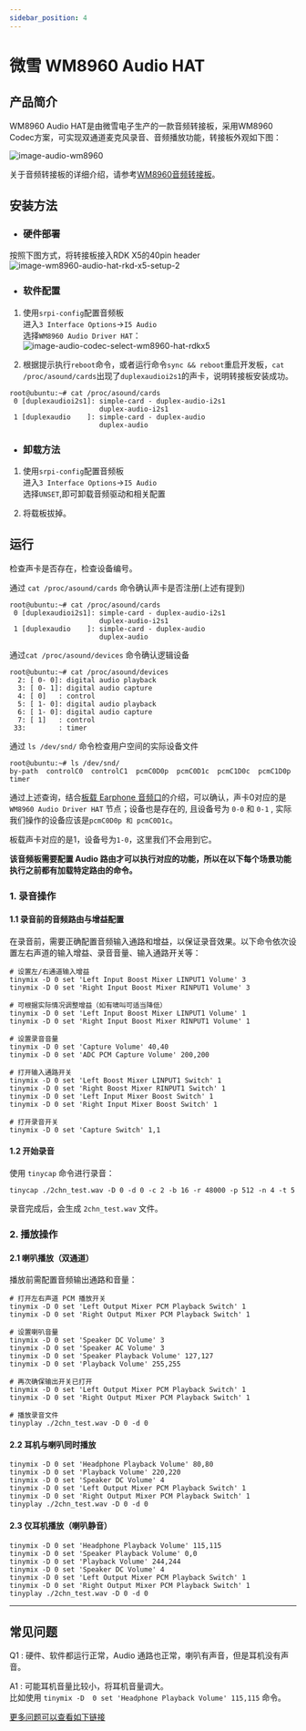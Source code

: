 ```yaml
---
sidebar_position: 4
---
```


# 微雪 WM8960 Audio HAT

## 产品简介
WM8960 Audio HAT是由微雪电子生产的一款音频转接板，采用WM8960 Codec方案，可实现双通道麦克风录音、音频播放功能，转接板外观如下图：

![image-audio-wm8960](https://rdk-doc.oss-cn-beijing.aliyuncs.com/doc/img/03_Basic_Application/02_audio/image/image-audio-wm8960.jpg)

关于音频转接板的详细介绍，请参考[WM8960音频转接板](https://www.waveshare.net/wiki/WM8960_Audio_HAT)。
## 安装方法

- ### 硬件部署

按照下图方式，将转接板接入RDK X5的40pin header  
![image-wm8960-audio-hat-rkd-x5-setup-2](https://rdk-doc.oss-cn-beijing.aliyuncs.com/doc/img/03_Basic_Application/02_audio/image/image-wm8960-audio-hat-rkd-x5-setup-2.png)

- ### 软件配置

1. 使用`srpi-config`配置音频板  
进入`3 Interface Options`->`I5 Audio`  
选择`WM8960 Audio Driver HAT`：
![image-audio-codec-select-wm8960-hat-rdkx5](https://rdk-doc.oss-cn-beijing.aliyuncs.com/doc/img/03_Basic_Application/02_audio/image/image-audio-codec-select-wm8960-hat-rdkx5.png)  


2. 根据提示执行`reboot`命令，或者运行命令`sync && reboot`重启开发板，`cat /proc/asound/cards`出现了`duplexaudioi2s1`的声卡，说明转接板安装成功。

```shell
root@ubuntu:~# cat /proc/asound/cards 
 0 [duplexaudioi2s1]: simple-card - duplex-audio-i2s1
                      duplex-audio-i2s1
 1 [duplexaudio    ]: simple-card - duplex-audio
                      duplex-audio
```

- ### 卸载方法
1. 使用`srpi-config`配置音频板   
进入`3 Interface Options`->`I5 Audio`  
选择`UNSET`,即可卸载音频驱动和相关配置

2. 将载板拔掉。

## 运行
检查声卡是否存在，检查设备编号。

通过 `cat /proc/asound/cards` 命令确认声卡是否注册(上述有提到)
```shell
root@ubuntu:~# cat /proc/asound/cards 
 0 [duplexaudioi2s1]: simple-card - duplex-audio-i2s1
                      duplex-audio-i2s1
 1 [duplexaudio    ]: simple-card - duplex-audio
                      duplex-audio
```

通过`cat /proc/asound/devices` 命令确认逻辑设备
```shell
root@ubuntu:~# cat /proc/asound/devices
  2: [ 0- 0]: digital audio playback
  3: [ 0- 1]: digital audio capture
  4: [ 0]   : control
  5: [ 1- 0]: digital audio playback
  6: [ 1- 0]: digital audio capture
  7: [ 1]   : control
 33:        : timer
```

通过 `ls /dev/snd/` 命令检查用户空间的实际设备文件
```shell
root@ubuntu:~# ls /dev/snd/
by-path  controlC0  controlC1  pcmC0D0p  pcmC0D1c  pcmC1D0c  pcmC1D0p  timer
```
通过上述查询，结合[板载 Earphone 音频口](in_board_es8326.md#运行)的介绍，可以确认，声卡0对应的是 `WM8960 Audio Driver HAT` 节点；设备也是存在的, 且设备号为 `0-0` 和 `0-1` , 实际我们操作的设备应该是`pcmC0D0p 和 pcmC0D1c`。

板载声卡对应的是1，设备号为`1-0`，这里我们不会用到它。

**该音频板需要配置 Audio 路由才可以执行对应的功能，所以在以下每个场景功能执行之前都有加载特定路由的命令。**

### 1. 录音操作

#### 1.1 录音前的音频路由与增益配置

在录音前，需要正确配置音频输入通路和增益，以保证录音效果。以下命令依次设置左右声道的输入增益、录音音量、输入通路开关等：

```shell
# 设置左/右通道输入增益
tinymix -D 0 set 'Left Input Boost Mixer LINPUT1 Volume' 3
tinymix -D 0 set 'Right Input Boost Mixer RINPUT1 Volume' 3

# 可根据实际情况调整增益（如有啸叫可适当降低）
tinymix -D 0 set 'Left Input Boost Mixer LINPUT1 Volume' 1
tinymix -D 0 set 'Right Input Boost Mixer RINPUT1 Volume' 1

# 设置录音音量
tinymix -D 0 set 'Capture Volume' 40,40
tinymix -D 0 set 'ADC PCM Capture Volume' 200,200

# 打开输入通路开关
tinymix -D 0 set 'Left Boost Mixer LINPUT1 Switch' 1
tinymix -D 0 set 'Right Boost Mixer RINPUT1 Switch' 1
tinymix -D 0 set 'Left Input Mixer Boost Switch' 1
tinymix -D 0 set 'Right Input Mixer Boost Switch' 1

# 打开录音开关
tinymix -D 0 set 'Capture Switch' 1,1
```

#### 1.2 开始录音

使用 `tinycap` 命令进行录音：

```shell
tinycap ./2chn_test.wav -D 0 -d 0 -c 2 -b 16 -r 48000 -p 512 -n 4 -t 5
```

录音完成后，会生成 `2chn_test.wav` 文件。


### 2. 播放操作

#### 2.1 喇叭播放（双通道）

播放前需配置音频输出通路和音量：

```shell
# 打开左右声道 PCM 播放开关
tinymix -D 0 set 'Left Output Mixer PCM Playback Switch' 1
tinymix -D 0 set 'Right Output Mixer PCM Playback Switch' 1

# 设置喇叭音量
tinymix -D 0 set 'Speaker DC Volume' 3
tinymix -D 0 set 'Speaker AC Volume' 3
tinymix -D 0 set 'Speaker Playback Volume' 127,127
tinymix -D 0 set 'Playback Volume' 255,255

# 再次确保输出开关已打开
tinymix -D 0 set 'Left Output Mixer PCM Playback Switch' 1
tinymix -D 0 set 'Right Output Mixer PCM Playback Switch' 1

# 播放录音文件
tinyplay ./2chn_test.wav -D 0 -d 0
```

#### 2.2 耳机与喇叭同时播放

```shell
tinymix -D 0 set 'Headphone Playback Volume' 80,80
tinymix -D 0 set 'Playback Volume' 220,220
tinymix -D 0 set 'Speaker DC Volume' 4
tinymix -D 0 set 'Left Output Mixer PCM Playback Switch' 1
tinymix -D 0 set 'Right Output Mixer PCM Playback Switch' 1
tinyplay ./2chn_test.wav -D 0 -d 0
```

#### 2.3 仅耳机播放（喇叭静音）

```shell
tinymix -D 0 set 'Headphone Playback Volume' 115,115
tinymix -D 0 set 'Speaker Playback Volume' 0,0
tinymix -D 0 set 'Playback Volume' 244,244
tinymix -D 0 set 'Speaker DC Volume' 4
tinymix -D 0 set 'Left Output Mixer PCM Playback Switch' 1
tinymix -D 0 set 'Right Output Mixer PCM Playback Switch' 1
tinyplay ./2chn_test.wav -D 0 -d 0
```

---


## 常见问题
Q1 : 硬件、软件都运行正常，Audio 通路也正常，喇叭有声音，但是耳机没有声音。

A1 : 可能耳机音量比较小，将耳机音量调大。\
比如使用 `tinymix -D  0 set 'Headphone Playback Volume' 115,115` 命令。

[更多问题可以查看如下链接](../../../08_FAQ/04_multimedia.md#audio-常见问题)